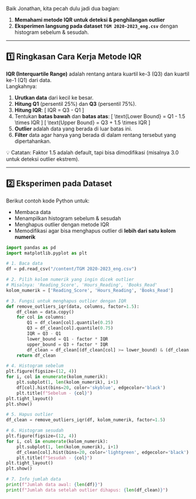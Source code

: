 Baik Jonathan, kita pecah dulu jadi dua bagian:  
1. **Memahami metode IQR untuk deteksi & penghilangan outlier**  
2. **Eksperimen langsung pada dataset `TGM 2020-2023_eng.csv`** dengan histogram sebelum & sesudah.

---

## 1️⃣ Ringkasan Cara Kerja Metode IQR
**IQR (Interquartile Range)** adalah rentang antara kuartil ke-3 (Q3) dan kuartil ke-1 (Q1) dari data.  
Langkahnya:

1. **Urutkan data** dari kecil ke besar.
2. **Hitung Q1** (persentil 25%) dan **Q3** (persentil 75%).
3. **Hitung IQR**:
   \[
   IQR = Q3 - Q1
   \]
4. Tentukan **batas bawah** dan **batas atas**:
   \[
   \text{Lower Bound} = Q1 - 1.5 \times IQR
   \]
   \[
   \text{Upper Bound} = Q3 + 1.5 \times IQR
   \]
5. **Outlier** adalah data yang berada di luar batas ini.
6. **Filter** data agar hanya yang berada di dalam rentang tersebut yang dipertahankan.

💡 Catatan: Faktor 1.5 adalah default, tapi bisa dimodifikasi (misalnya 3.0 untuk deteksi outlier ekstrem).

---

## 2️⃣ Eksperimen pada Dataset
Berikut contoh kode Python untuk:
- Membaca data
- Menampilkan histogram sebelum & sesudah
- Menghapus outlier dengan metode IQR
- Memodifikasi agar bisa menghapus outlier di **lebih dari satu kolom numerik**

```python
import pandas as pd
import matplotlib.pyplot as plt

# 1. Baca data
df = pd.read_csv("/content/TGM 2020-2023_eng.csv")

# 2. Pilih kolom numerik yang ingin dicek outlier
# Misalnya: 'Reading_Score', 'Hours_Reading', 'Books_Read'
kolom_numerik = ['Reading_Score', 'Hours_Reading', 'Books_Read']

# 3. Fungsi untuk menghapus outlier dengan IQR
def remove_outliers_iqr(data, columns, factor=1.5):
    df_clean = data.copy()
    for col in columns:
        Q1 = df_clean[col].quantile(0.25)
        Q3 = df_clean[col].quantile(0.75)
        IQR = Q3 - Q1
        lower_bound = Q1 - factor * IQR
        upper_bound = Q3 + factor * IQR
        df_clean = df_clean[(df_clean[col] >= lower_bound) & (df_clean[col] <= upper_bound)]
    return df_clean

# 4. Histogram sebelum
plt.figure(figsize=(12, 4))
for i, col in enumerate(kolom_numerik):
    plt.subplot(1, len(kolom_numerik), i+1)
    df[col].hist(bins=20, color='skyblue', edgecolor='black')
    plt.title(f"Sebelum - {col}")
plt.tight_layout()
plt.show()

# 5. Hapus outlier
df_clean = remove_outliers_iqr(df, kolom_numerik, factor=1.5)

# 6. Histogram sesudah
plt.figure(figsize=(12, 4))
for i, col in enumerate(kolom_numerik):
    plt.subplot(1, len(kolom_numerik), i+1)
    df_clean[col].hist(bins=20, color='lightgreen', edgecolor='black')
    plt.title(f"Sesudah - {col}")
plt.tight_layout()
plt.show()

# 7. Info jumlah data
print(f"Jumlah data awal: {len(df)}")
print(f"Jumlah data setelah outlier dihapus: {len(df_clean)}")
```
